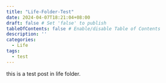 ```yaml
---
title: "Life-Folder-Test"
date: 2024-04-07T18:21:04+08:00
draft: false # Set 'false' to publish
tableOfContents: false # Enable/disable Table of Contents
description: ''
categories:
  - Life
tags:
  - test
---
```


this is a test post in life folder.
